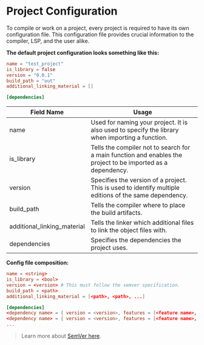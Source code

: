 # Project Configuration

To compile or work on a project, every project is required to have its own configuration file. This configuration file provides crucial information to the compiler, LSP, and the user alike.

**The default project configuration looks something like this:**

```toml
name = "test_project"
is_library = false
version = "0.0.1"
build_path = "out"
additional_linking_material = []

[dependencies]
```

| Field Name                  | Usage                                                                                                        |
| --------------------------- | ------------------------------------------------------------------------------------------------------------ |
| name                        | Used for naming your project. It is also used to specify the library when importing a function.              |
| is_library                  | Tells the compiler not to search for a main function and enables the project to be imported as a dependency. |
| version                     | Specifies the version of a project. This is used to identify multiple editions of the same dependency.       |
| build_path                  | Tells the compiler where to place the build artifacts.                                                       |
| additional_linking_material | Tells the linker which additional files to link the object files with.                                       |
| dependencies                | Specifies the dependencies the project uses.                                                                 |

**Config file composition:**

```toml
name = <string>
is_library = <bool>
version = <version> # This must follow the semver specification.
build_path = <path>
additional_linking_material = [<path>, <path>, ...]

[dependencies]
<dependency name> = { version = <version>, features = [<feature name>, <feature name>, ...] }
<dependency name> = { version = <version>, features = [<feature name>, <feature name>, ...] }
...
```

> Learn more about [SemVer here](https://semver.org/).

